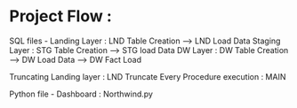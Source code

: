 # Project Flow :

SQL files - 
  Landing Layer : LND Table Creation --> LND Load Data
  Staging Layer : STG Table Creation --> STG load Data 
  DW Layer      : DW Table Creation --> DW Load Data --> DW Fact Load 
  
  Truncating Landing layer  : LND Truncate 
  Every Procedure execution : MAIN

Python file - 
  Dashboard : Northwind.py
